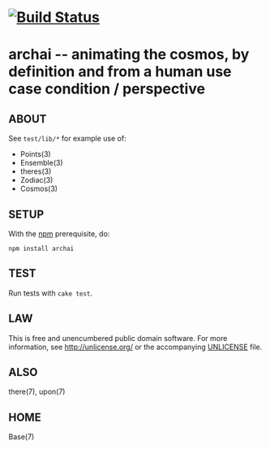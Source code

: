 # [![Build Status](https://secure.travis-ci.org/astrolet/archai.png)](http://travis-ci.org/astrolet/archai)
# archai -- animating the cosmos, by definition and from a human use case condition / perspective


## ABOUT

See `test/lib/*` for example use of:

* Points(3)
* Ensemble(3)
* theres(3)
* Zodiac(3)
* Cosmos(3)


## SETUP

With the [npm](http://npmjs.org/) prerequisite, do:

    npm install archai


## TEST

Run tests with `cake test`.


## LAW

This is free and unencumbered public domain software.
For more information, see <http://unlicense.org/> or the accompanying
[UNLICENSE](http://astrolet.github.com/archai/UNLICENSE.html) file.


## ALSO

there(7), upon(7)


## HOME

Base(7)
